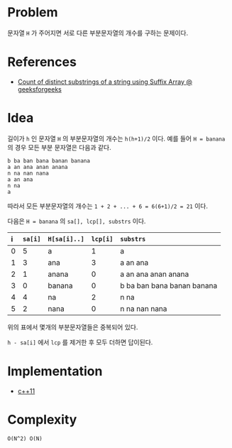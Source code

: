 # Problem

문자열 `H` 가 주어지면 서로 다른 부분문자열의 개수를
구하는 문제이다.

# References

* [Count of distinct substrings of a string using Suffix Array @ geeksforgeeks](https://www.geeksforgeeks.org/count-distinct-substrings-string-using-suffix-array/)

# Idea

길이가 `h` 인 문자열 `H` 의 부분문자열의 개수는 `h(h+1)/2` 이다. 예를 들어 `H = banana` 의 경우 모든 부분 문자열은 다음과 같다.

```
b ba ban bana banan banana
a an ana anan anana
n na nan nana
a an ana
n na
a
```

따라서 모든 부분문자열의 개수는 `1 + 2 + ... + 6 = 6(6+1)/2 = 21` 이다. 

다음은 `H = banana` 의 `sa[], lcp[], substrs` 이다.

| i | `sa[i]` | `H[sa[i]..]` | `lcp[i]` | `substrs` |
|:--|:--------|:-------------|:---------|:----------|
| 0 | 5       | a            | 1        | a         |
| 1 | 3       | ana          | 3        | a an ana  |
| 2 | 1       | anana        | 0        | a an ana anan anana |
| 3 | 0       | banana       | 0        | b ba ban bana banan banana |
| 4 | 4       | na           | 2        | n na |
| 5 | 2       | nana         | 0        | n na nan nana |

위의 표에서 몇개의 부분문자열들은 중복되어 있다.

`h - sa[i]` 에서 `lcp` 를 제거한 후 모두 더하면 답이된다.

# Implementation

* [c++11](a.cpp)

# Complexity

```
O(N^2) O(N)
```
